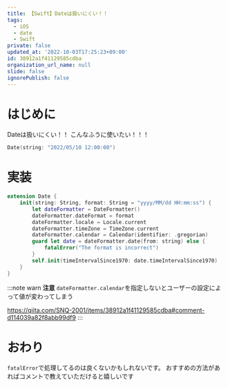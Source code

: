 ```yaml
---
title: 【Swift】Dateは扱いにくい！！
tags:
  - iOS
  - date
  - Swift
private: false
updated_at: '2022-10-03T17:25:23+09:00'
id: 38912a1f41129585cdba
organization_url_name: null
slide: false
ignorePublish: false
---
```

# はじめに
Dateは扱いにくい！！
こんなふうに使いたい！！！
```swift
Date(string: "2022/05/10 12:00:00")
```

# 実装
```swift
extension Date {
    init(string: String, format: String = "yyyy/MM/dd HH:mm:ss") {
        let dateFormatter = DateFormatter()
        dateFormatter.dateFormat = format
        dateFormatter.locale = Locale.current
        dateFormatter.timeZone = TimeZone.current
        dateFormatter.calendar = Calendar(identifier: .gregorian)
        guard let date = dateFormatter.date(from: string) else {
            fatalError("The format is incorrect")
        }
        self.init(timeIntervalSince1970: date.timeIntervalSince1970)
    }
}
```

:::note warn
**注意**
`dateFormatter.calendar`を指定しないとユーザーの設定によって値が変わってしまう

https://qiita.com/SNQ-2001/items/38912a1f41129585cdba#comment-d114039a82f8abb99df9
:::

# おわり
`fatalError`で処理してるのは良くないかもしれないです。
おすすめの方法があればコメントで教えていただけると嬉しいです
